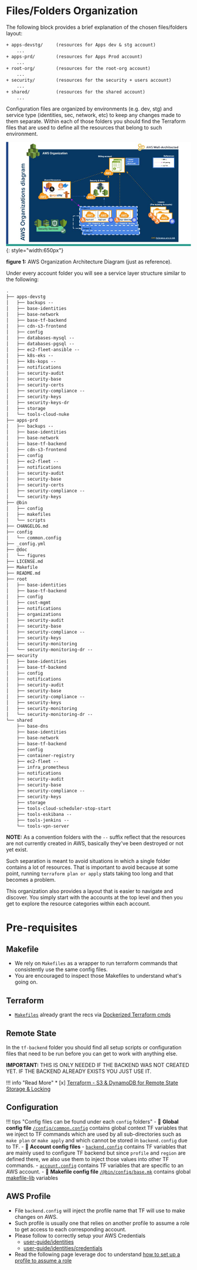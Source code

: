 # Files/Folders Organization
The following block provides a brief explanation of the chosen files/folders layout:

```
+ apps-devstg/     (resources for Apps dev & stg account)
    ...
+ apps-prd/        (resources for Apps Prod account)
    ...
+ root-org/        (resources for the root-org account)
    ...
+ security/        (resources for the security + users account)
    ...
+ shared/          (resources for the shared account)
    ...
```

Configuration files are organized by environments (e.g. dev, stg) and service type (identities, sec, 
network, etc) to keep any changes made to them separate.
Within each of those folders you should find the Terraform files that are used to define all the 
resources that belong to such environment.

![binbash-logo](../../assets/images/diagrams/aws-organizations.png "Binbash"){: style="width:650px"}

**figure 1:** AWS Organization Architecture Diagram (just as reference).

Under every account folder you will see a service layer structure similar to the following:
```
.
├── apps-devstg
│   ├── backups --
│   ├── base-identities
│   ├── base-network
│   ├── base-tf-backend
│   ├── cdn-s3-frontend
│   ├── config
│   ├── databases-mysql --
│   ├── databases-pgsql --
│   ├── ec2-fleet-ansible --
│   ├── k8s-eks --
│   ├── k8s-kops --
│   ├── notifications
│   ├── security-audit
│   ├── security-base
│   ├── security-certs
│   ├── security-compliance --
│   ├── security-keys
│   ├── security-keys-dr
│   ├── storage
│   └── tools-cloud-nuke
├── apps-prd
│   ├── backups --
│   ├── base-identities
│   ├── base-network
│   ├── base-tf-backend
│   ├── cdn-s3-frontend
│   ├── config
│   ├── ec2-fleet --
│   ├── notifications
│   ├── security-audit
│   ├── security-base
│   ├── security-certs
│   ├── security-compliance --
│   └── security-keys
├── @bin
│   ├── config
│   ├── makefiles
│   └── scripts
├── CHANGELOG.md
├── config
│   └── common.config
├── _config.yml
├── @doc
│   └── figures
├── LICENSE.md
├── Makefile
├── README.md
├── root
│   ├── base-identities
│   ├── base-tf-backend
│   ├── config
│   ├── cost-mgmt
│   ├── notifications
│   ├── organizations
│   ├── security-audit
│   ├── security-base
│   ├── security-compliance --
│   ├── security-keys
│   ├── security-monitoring
│   └── security-monitoring-dr --
├── security
│   ├── base-identities
│   ├── base-tf-backend
│   ├── config
│   ├── notifications
│   ├── security-audit
│   ├── security-base
│   ├── security-compliance --
│   ├── security-keys
│   ├── security-monitoring
│   └── security-monitoring-dr --
└── shared
    ├── base-dns
    ├── base-identities
    ├── base-network
    ├── base-tf-backend
    ├── config
    ├── container-registry
    ├── ec2-fleet --
    ├── infra_prometheus
    ├── notifications
    ├── security-audit
    ├── security-base
    ├── security-compliance --
    ├── security-keys
    ├── storage
    ├── tools-cloud-scheduler-stop-start
    ├── tools-eskibana --
    ├── tools-jenkins --
    └── tools-vpn-server
```

**NOTE:** As a convention folders with the `--` suffix reflect that the resources are not currently
created in AWS, basically they've been destroyed or not yet exist. 

Such separation is meant to avoid situations in which a single folder contains a lot of resources. 
That is important to avoid because at some point, running `terraform plan or apply` stats taking too long and that 
becomes a problem.

This organization also provides a layout that is easier to navigate and discover. 
You simply start with the accounts at the top level and then you get to explore the resource categories within 
each account.

# Pre-requisites

## Makefile
- We rely on `Makefiles` as a wrapper to run terraform commands that consistently use the same config files.
- You are encouraged to inspect those Makefiles to understand what's going on.

## Terraform
- [`Makefiles`](https://github.com/binbashar/le-dev-makefiles) already grant the recs via 
  [Dockerized Terraform cmds](https://hub.docker.com/repository/docker/binbash/terraform-awscli-slim)  

## Remote State
In the `tf-backend` folder you should find all setup scripts or configuration files that need to be run before
 you can get to work with anything else.

**IMPORTANT:** THIS IS ONLY NEEDED IF THE BACKEND WAS NOT CREATED YET. IF THE BACKEND ALREADY EXISTS YOU JUST USE IT.

!!! info "Read More"
    * [x] [Terraform - S3 & DynamoDB for Remote State Storage & Locking](../base-workflow/repo-le-tf-infra-aws-tf-state.md)
 
## Configuration

!!! tips "Config files can be found under each `config` folders"
    - :file_folder: **Global config file** 
    [`/config/common.config`](https://github.com/binbashar/le-tf-infra-aws/blob/master/config/common.config) 
    contains global context TF variables that we inject to TF commands which are used by all sub-directories such as 
    `make plan` or `make apply` and which cannot be stored in `backend.config` due to TF.
    - :file_folder: **Account config files** 
        - [`backend.config`](https://github.com/binbashar/le-tf-infra-aws/blob/master/shared/config/backend.config)
         contains TF variables that are mainly used to configure TF backend but since
         `profile` and `region` are defined there, we also use them to inject those values into other TF commands.
        - [`account.config`](https://github.com/binbashar/le-tf-infra-aws/blob/master/shared/config/account.config)
         contains TF variables that are specific to an AWS account.
    - :file_folder: **Makefile config file** 
    [`/@bin/config/base.mk`](https://github.com/binbashar/le-tf-infra-aws/blob/master/%40bin/config/base.mk) contains
    global [makefile-lib](https://github.com/binbashar/le-dev-makefiles) variables 
    
          
## AWS Profile
- File `backend.config` will inject the profile name that TF will use to make changes on AWS.
- Such profile is usually one that relies on another profile to assume a role to get access to each corresponding account.
- Please follow to correctly setup your AWS Credentials
    - [user-guide/identities](../identities/identities.md)
    - [user-guide/identities/credentials](../identities/credentials.md) 
- Read the following page leverage doc to understand [how to set up a profile to assume 
a role](https://docs.aws.amazon.com/cli/latest/userguide/cli-roles.html)

